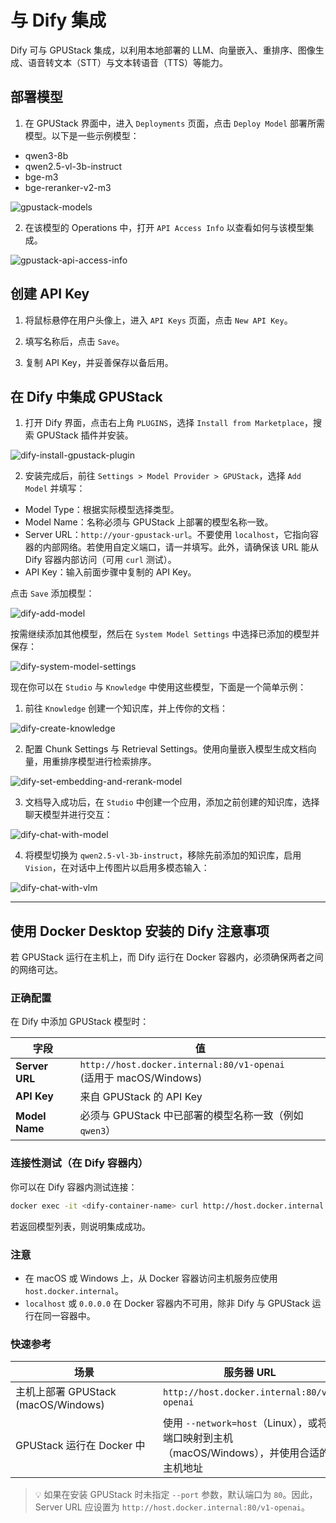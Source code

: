 # 与 Dify 集成

Dify 可与 GPUStack 集成，以利用本地部署的 LLM、向量嵌入、重排序、图像生成、语音转文本（STT）与文本转语音（TTS）等能力。

## 部署模型

1. 在 GPUStack 界面中，进入 `Deployments` 页面，点击 `Deploy Model` 部署所需模型。以下是一些示例模型：

- qwen3-8b
- qwen2.5-vl-3b-instruct
- bge-m3
- bge-reranker-v2-m3

![gpustack-models](../../assets/integrations/integration-gpustack-models.png)

2. 在该模型的 Operations 中，打开 `API Access Info` 以查看如何与该模型集成。

![gpustack-api-access-info](../../assets/integrations/integration-gpustack-api-access-info.png)

## 创建 API Key

1. 将鼠标悬停在用户头像上，进入 `API Keys` 页面，点击 `New API Key`。

2. 填写名称后，点击 `Save`。

3. 复制 API Key，并妥善保存以备后用。

## 在 Dify 中集成 GPUStack

1. 打开 Dify 界面，点击右上角 `PLUGINS`，选择 `Install from Marketplace`，搜索 GPUStack 插件并安装。

![dify-install-gpustack-plugin](../../assets/integrations/integration-dify-install-gpustack-plugin.png)

2. 安装完成后，前往 `Settings > Model Provider > GPUStack`，选择 `Add Model` 并填写：

- Model Type：根据实际模型选择类型。
- Model Name：名称必须与 GPUStack 上部署的模型名称一致。
- Server URL：`http://your-gpustack-url`。不要使用 `localhost`，它指向容器的内部网络。若使用自定义端口，请一并填写。此外，请确保该 URL 能从 Dify 容器内部访问（可用 `curl` 测试）。
- API Key：输入前面步骤中复制的 API Key。

点击 `Save` 添加模型：

![dify-add-model](../../assets/integrations/integration-dify-add-model.png)

按需继续添加其他模型，然后在 `System Model Settings` 中选择已添加的模型并保存：

![dify-system-model-settings](../../assets/integrations/integration-dify-system-model-settings.png)

现在你可以在 `Studio` 与 `Knowledge` 中使用这些模型，下面是一个简单示例：

1. 前往 `Knowledge` 创建一个知识库，并上传你的文档：

![dify-create-knowledge](../../assets/integrations/integration-dify-create-knowledge.png)

2. 配置 Chunk Settings 与 Retrieval Settings。使用向量嵌入模型生成文档向量，用重排序模型进行检索排序。

![dify-set-embedding-and-rerank-model](../../assets/integrations/integration-dify-set-embedding-and-rerank-model.png)

3. 文档导入成功后，在 `Studio` 中创建一个应用，添加之前创建的知识库，选择聊天模型并进行交互：

![dify-chat-with-model](../../assets/integrations/integration-dify-chat-with-model.png)

4. 将模型切换为 `qwen2.5-vl-3b-instruct`，移除先前添加的知识库，启用 `Vision`，在对话中上传图片以启用多模态输入：

![dify-chat-with-vlm](../../assets/integrations/integration-dify-chat-with-vlm.png)

---

## 使用 Docker Desktop 安装的 Dify 注意事项

若 GPUStack 运行在主机上，而 Dify 运行在 Docker 容器内，必须确保两者之间的网络可达。

### 正确配置

在 Dify 中添加 GPUStack 模型时：

| 字段           | 值                                                                       |
| -------------- | ------------------------------------------------------------------------ |
| **Server URL** | `http://host.docker.internal:80/v1-openai` <br>(适用于 macOS/Windows)<br> |
| **API Key**    | 来自 GPUStack 的 API Key                                                 |
| **Model Name** | 必须与 GPUStack 中已部署的模型名称一致（例如 `qwen3`）                   |

### 连接性测试（在 Dify 容器内）

你可以在 Dify 容器内测试连接：

```bash
docker exec -it <dify-container-name> curl http://host.docker.internal:80/v1-openai/models
```

若返回模型列表，则说明集成成功。

### 注意

- 在 macOS 或 Windows 上，从 Docker 容器访问主机服务应使用 `host.docker.internal`。
- `localhost` 或 `0.0.0.0` 在 Docker 容器内不可用，除非 Dify 与 GPUStack 运行在同一容器中。

### 快速参考

| <div style="width:220px">场景</div>                 | 服务器 URL                                                                                           |
| -------------------------------------------------- | ---------------------------------------------------------------------------------------------------- |
| 主机上部署 GPUStack <br>(macOS/Windows)           | `http://host.docker.internal:80/v1-openai`                                                           |
| GPUStack 运行在 Docker 中                          | 使用 `--network=host`（Linux），或将端口映射到主机（macOS/Windows），并使用合适的主机地址            |

> 💡 如果在安装 GPUStack 时未指定 `--port` 参数，默认端口为 `80`。因此，Server URL 应设置为 `http://host.docker.internal:80/v1-openai`。